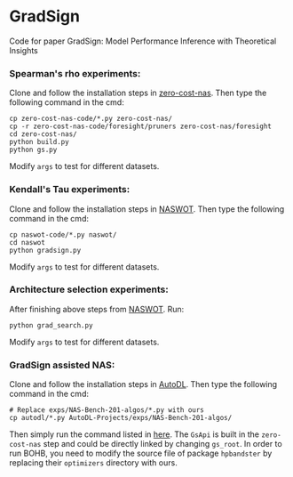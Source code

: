 # GradSign
Code for paper GradSign: Model Performance Inference with Theoretical Insights

### Spearman's rho experiments:
Clone and follow the installation steps in [zero-cost-nas](https://github.com/SamsungLabs/zero-cost-nas). Then type the following
command in the cmd: 

```
cp zero-cost-nas-code/*.py zero-cost-nas/
cp -r zero-cost-nas-code/foresight/pruners zero-cost-nas/foresight
cd zero-cost-nas/
python build.py
python gs.py

```

Modify `args` to test for different datasets.

### Kendall's Tau experiments:
Clone and follow the installation steps in [NASWOT](https://github.com/BayesWatch/nas-without-training). Then type the following
command in the cmd: 

```
cp naswot-code/*.py naswot/
cd naswot
python gradsign.py
```
Modify `args` to test for different datasets.

### Architecture selection experiments:
After finishing above steps from [NASWOT](https://github.com/BayesWatch/nas-without-training). Run:

```
python grad_search.py
```
Modify `args` to test for different datasets.

### GradSign assisted NAS:
Clone and follow the installation steps in [AutoDL](https://github.com/D-X-Y/AutoDL-Projects). Then type the following
command in the cmd: 
```
# Replace exps/NAS-Bench-201-algos/*.py with ours
cp autodl/*.py AutoDL-Projects/exps/NAS-Bench-201-algos/
```
Then simply run the command listed in [here](https://github.com/D-X-Y/AutoDL-Projects/blob/main/docs/NAS-Bench-201.md). The `GsApi` is built in the `zero-cost-nas` step and could be directly linked by changing
`gs_root`.
In order to run BOHB, you need to modify the source file of package `hpbandster` by replacing their `optimizers` 
directory with ours.
